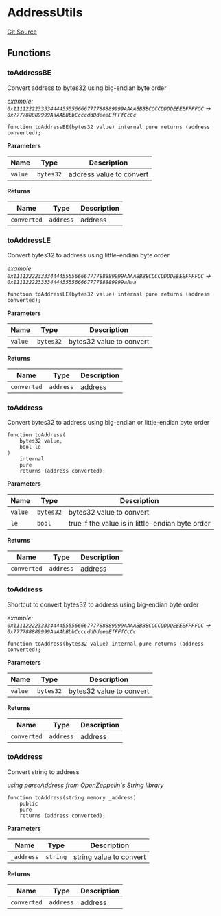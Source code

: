 # AddressUtils
[Git Source](https://github.com/ambrosus/token-bridge/blob/2704f133ac810fd32e38846890ea517279600f52/contracts/utils/AddressUtils.sol)


## Functions
### toAddressBE

Convert address to bytes32 using big-endian byte order

*example: `0x111122223333444455556666777788889999AAAABBBBCCCCDDDDEEEEFFFFCC` -> `0x777788889999AaAAbBbbCcccddDdeeeEfFFfCcCc`*


```solidity
function toAddressBE(bytes32 value) internal pure returns (address converted);
```
**Parameters**

|Name|Type|Description|
|----|----|-----------|
|`value`|`bytes32`|address value to convert|

**Returns**

|Name|Type|Description|
|----|----|-----------|
|`converted`|`address`|address|


### toAddressLE

Convert bytes32 to address using little-endian byte order

*example: `0x111122223333444455556666777788889999AAAABBBBCCCCDDDDEEEEFFFFCC` -> `0x111122223333444455556666777788889999aAaa`*


```solidity
function toAddressLE(bytes32 value) internal pure returns (address converted);
```
**Parameters**

|Name|Type|Description|
|----|----|-----------|
|`value`|`bytes32`|bytes32 value to convert|

**Returns**

|Name|Type|Description|
|----|----|-----------|
|`converted`|`address`|address|


### toAddress

Convert bytes32 to address using big-endian or little-endian byte order


```solidity
function toAddress(
    bytes32 value,
    bool le
)
    internal
    pure
    returns (address converted);
```
**Parameters**

|Name|Type|Description|
|----|----|-----------|
|`value`|`bytes32`|bytes32 value to convert|
|`le`|`bool`|true if the value is in little-endian byte order|

**Returns**

|Name|Type|Description|
|----|----|-----------|
|`converted`|`address`|address|


### toAddress

Shortcut  to convert bytes32 to address using big-endian byte order

*example: `0x111122223333444455556666777788889999AAAABBBBCCCCDDDDEEEEFFFFCC` -> `0x777788889999AaAAbBbbCcccddDdeeeEfFFfCcCc`*


```solidity
function toAddress(bytes32 value) internal pure returns (address converted);
```
**Parameters**

|Name|Type|Description|
|----|----|-----------|
|`value`|`bytes32`|bytes32 value to convert|

**Returns**

|Name|Type|Description|
|----|----|-----------|
|`converted`|`address`|address|


### toAddress

Convert string to address

*using [parseAddress](https://docs.openzeppelin.com/contracts/5.x/api/utils#Strings-parseAddress-string-) from OpenZeppelin's String library*


```solidity
function toAddress(string memory _address)
    public
    pure
    returns (address converted);
```
**Parameters**

|Name|Type|Description|
|----|----|-----------|
|`_address`|`string`|string value to convert|

**Returns**

|Name|Type|Description|
|----|----|-----------|
|`converted`|`address`|address|


